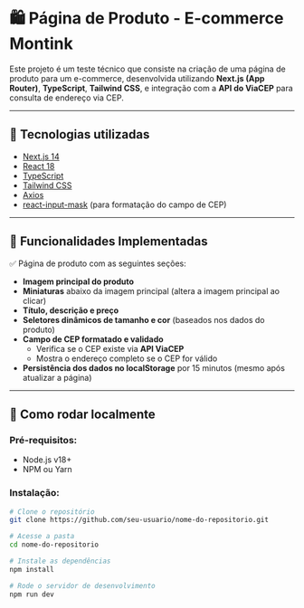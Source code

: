 # 🛍️ Página de Produto - E-commerce Montink

Este projeto é um teste técnico que consiste na criação de uma página de produto para um e-commerce, desenvolvida utilizando **Next.js (App Router)**, **TypeScript**, **Tailwind CSS**, e integração com a **API do ViaCEP** para consulta de endereço via CEP.

---

## 🚀 Tecnologias utilizadas

- [Next.js 14](https://nextjs.org/)
- [React 18](https://react.dev/)
- [TypeScript](https://www.typescriptlang.org/)
- [Tailwind CSS](https://tailwindcss.com/)
- [Axios](https://axios-http.com/)
- [react-input-mask](https://github.com/sanniassin/react-input-mask) (para formatação do campo de CEP)

---

## 📸 Funcionalidades Implementadas

✅ Página de produto com as seguintes seções:

- **Imagem principal do produto**
- **Miniaturas** abaixo da imagem principal (altera a imagem principal ao clicar)
- **Título, descrição e preço**
- **Seletores dinâmicos de tamanho e cor** (baseados nos dados do produto)
- **Campo de CEP formatado e validado**
  - Verifica se o CEP existe via **API ViaCEP**
  - Mostra o endereço completo se o CEP for válido
- **Persistência dos dados no localStorage** por 15 minutos (mesmo após atualizar a página)

---

## 💾 Como rodar localmente

### Pré-requisitos:
- Node.js v18+
- NPM ou Yarn

### Instalação:

```bash
# Clone o repositório
git clone https://github.com/seu-usuario/nome-do-repositorio.git

# Acesse a pasta
cd nome-do-repositorio

# Instale as dependências
npm install

# Rode o servidor de desenvolvimento
npm run dev
